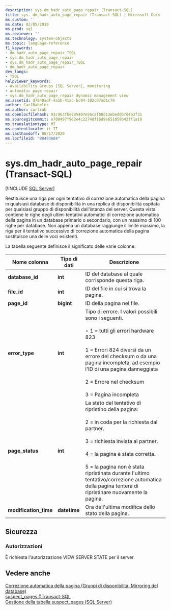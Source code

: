```yaml
---
description: sys.dm_hadr_auto_page_repair (Transact-SQL)
title: sys. dm_hadr_auto_page_repair (Transact-SQL) | Microsoft Docs
ms.custom: ''
ms.date: 02/05/2019
ms.prod: sql
ms.reviewer: ''
ms.technology: system-objects
ms.topic: language-reference
f1_keywords:
- dm_hadr_auto_page_repair_TSQL
- sys.dm_hadr_auto_page_repair
- sys.dm_hadr_auto_page_repair_TSQL
- dm_hadr_auto_page_repair
dev_langs:
- TSQL
helpviewer_keywords:
- Availability Groups [SQL Server], monitoring
- automatic page repair
- sys.dm_hadr_auto_page_repair dynamic management view
ms.assetid: d7840adf-4a1b-41ac-bc94-102c07ad1c79
author: CarlRabeler
ms.author: carlrab
ms.openlocfilehash: 93c963fbe285407e56cafb8d13ebed0b7d4b3f31
ms.sourcegitcommit: e700497f962e4c2274df16d9e651059b42ff1a10
ms.translationtype: MT
ms.contentlocale: it-IT
ms.lasthandoff: 08/17/2020
ms.locfileid: "88493684"
---
```

# <a name="sysdm_hadr_auto_page_repair-transact-sql"></a>sys.dm_hadr_auto_page_repair (Transact-SQL)
[!INCLUDE [SQL Server](../../includes/applies-to-version/sqlserver.md)]

  Restituisce una riga per ogni tentativo di correzione automatica della pagina in qualsiasi database di disponibilità in una replica di disponibilità ospitata per qualsiasi gruppo di disponibilità dall'istanza del server. Questa vista contiene le righe degli ultimi tentativi automatici di correzione automatica della pagina in un database primario o secondario, con un massimo di 100 righe per database. Non appena un database raggiunge il limite massimo, la riga per il tentativo successivo di correzione automatica della pagina sostituisce una delle voci esistenti.
  
  La tabella seguente definisce il significato delle varie colonne:  
  
|Nome colonna|Tipo di dati|Descrizione|  
|-----------------|---------------|-----------------|  
|**database_id**|**int**|ID del database al quale corrisponde questa riga.|  
|**file_id**|**int**|ID del file in cui si trova la pagina.|  
|**page_id**|**bigint**|ID della pagina nel file.|  
|**error_type**|**int**|Tipo di errore. I valori possibili sono i seguenti.<br /><br /> **-** 1 = tutti gli errori hardware 823<br /><br /> 1 = Errori 824 diversi da un errore del checksum o da una pagina incompleta, ad esempio l'ID di una pagina danneggiata<br /><br /> 2 = Errore nel checksum<br /><br /> 3 = Pagina incompleta|  
|**page_status**|**int**|La stato del tentativo di ripristino della pagina:<br /><br /> 2 = in coda per la richiesta dal partner.<br /><br /> 3 = richiesta inviata al partner.<br /><br /> 4 = la pagina è stata corretta.<br /><br /> 5 = la pagina non è stata ripristinata durante l'ultimo tentativo/correzione automatica della pagina tenterà di ripristinare nuovamente la pagina.|  
|**modification_time**|**datetime**|Ora dell'ultima modifica dello stato della pagina.|  
  
## <a name="security"></a>Sicurezza  
  
### <a name="permissions"></a>Autorizzazioni  
 È richiesta l'autorizzazione VIEW SERVER STATE per il server.  
  
## <a name="see-also"></a>Vedere anche  
 [Correzione automatica della pagina &#40;Gruppi di disponibilità: Mirroring del database&#41;](../../sql-server/failover-clusters/automatic-page-repair-availability-groups-database-mirroring.md)   
 [suspect_pages &#40;&#41;Transact-SQL ](../../relational-databases/system-tables/suspect-pages-transact-sql.md)   
 [Gestione della tabella suspect_pages &#40;SQL Server&#41;](../../relational-databases/backup-restore/manage-the-suspect-pages-table-sql-server.md)  
  
  

